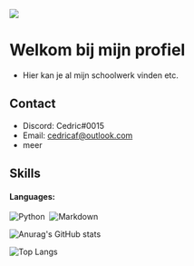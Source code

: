 
![](https://komarev.com/ghpvc/?username=cedricaf&color=brightgreen&style=for-the-badge)

# Welkom bij mijn profiel

* Hier kan je al mijn schoolwerk vinden etc.

## Contact

* Discord: Cedric#0015
* Email: cedricaf@outlook.com
* meer


## Skills

#### Languages:

![Python](https://img.shields.io/badge/Python-3776AB?style=for-the-badge&logo=python&logoColor=white)&nbsp;
![Markdown](https://img.shields.io/badge/markdown-%23000000.svg?style=for-the-badge&logo=markdown&logoColor=white)

![Anurag's GitHub stats](https://github-readme-stats.vercel.app/api?username=cedricaf&show_icons=true&theme=dark)

![Top Langs](https://github-readme-stats.vercel.app/api/top-langs/?username=cedricaf&show_icons=true&theme=dark)
